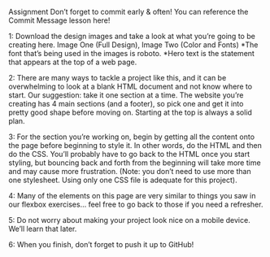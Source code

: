 Assignment
Don’t forget to commit early & often! You can reference the Commit Message lesson here!

1: Download the design images and take a look at what you’re going to be creating here. Image One (Full Design), Image Two (Color and Fonts)
    *The font that’s being used in the images is roboto.
    *Hero text is the statement that appears at the top of a web page.

2: There are many ways to tackle a project like this, and it can be overwhelming to look at a blank HTML document and not know where to start. Our suggestion: take it one section at a time. The website you’re creating has 4 main sections (and a footer), so pick one and get it into pretty good shape before moving on. Starting at the top is always a solid plan.

3: For the section you’re working on, begin by getting all the content onto the page before beginning to style it. In other words, do the HTML and then do the CSS. You’ll probably have to go back to the HTML once you start styling, but bouncing back and forth from the beginning will take more time and may cause more frustration. (Note: you don’t need to use more than one stylesheet. Using only one CSS file is adequate for this project).

4: Many of the elements on this page are very similar to things you saw in our flexbox exercises… feel free to go back to those if you need a refresher.

5: Do not worry about making your project look nice on a mobile device. We’ll learn that later.

6: When you finish, don’t forget to push it up to GitHub!